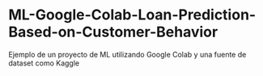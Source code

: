 # ML-Google-Colab-Loan-Prediction-Based-on-Customer-Behavior
Ejemplo de un proyecto de ML utilizando Google Colab y una fuente de dataset como Kaggle
